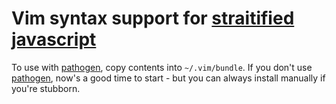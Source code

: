 # Vim syntax support for [straitified javascript][sjs]

To use with [pathogen][], copy contents into `~/.vim/bundle`. If you don't use [pathogen][], now's a good time to start - but you can always install manually if you're stubborn.

[pathogen]: https://github.com/tpope/vim-pathogen
[sjs]:      http://onilabs.com/stratifiedjs
